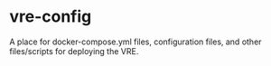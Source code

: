 # vre-config
A place for docker-compose.yml files, configuration files, and other files/scripts for deploying the VRE.
